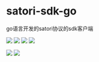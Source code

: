 # satori-sdk-go
go语言开发的satori协议的sdk客户端

[![](https://img.shields.io/github/license/dezhishen/satori-sdk-go.svg?style=for-the-badge&logo=github)](./LICENSE)
[![](https://img.shields.io/github/stars/dezhishen/satori-sdk-go.svg?style=for-the-badge&logo=github)](https://github.com/dezhishen/satori-sdk-go/stargazers)
[![](https://img.shields.io/github/forks/dezhishen/satori-sdk-go.svg?style=for-the-badge&logo=github)](https://github.com/dezhishen/satori-sdk-go/network/members)
[![](https://img.shields.io/github/contributors/dezhishen/satori-sdk-go.svg?style=for-the-badge&logo=github)](https://github.com/dezhishen/satori-sdk-go/graphs/contributors)

[![](https://img.shields.io/github/commit-activity/m/dezhishen/satori-sdk-go?logo=github&style=for-the-badge)](https://github.com/dezhishen/satori-sdk-go/graphs/commit-activity)
[![](https://img.shields.io/github/last-commit/dezhishen/satori-sdk-go.svg?style=for-the-badge&logo=github)](https://github.com/dezhishen/satori-sdk-go/commits)
